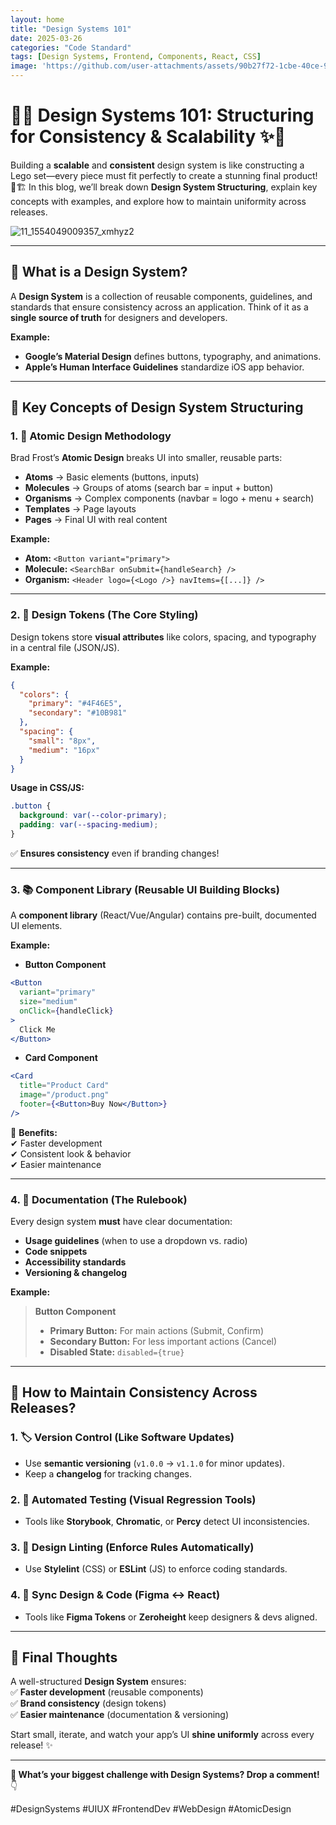 ```yaml
---
layout: home
title: "Design Systems 101"
date: 2025-03-26
categories: "Code Standard"
tags: [Design Systems, Frontend, Components, React, CSS]
image: 'https://github.com/user-attachments/assets/90b27f72-1cbe-40ce-9062-c9379241ea5b'
---
```


# 🎨✨ **Design Systems 101: Structuring for Consistency & Scalability** ✨📐  

Building a **scalable** and **consistent** design system is like constructing a Lego set—every piece must fit perfectly to create a stunning final product! 🧱🏗️ In this blog, we’ll break down **Design System Structuring**, explain key concepts with examples, and explore how to maintain uniformity across releases.  

![11_1554049009357_xmhyz2](https://github.com/user-attachments/assets/90b27f72-1cbe-40ce-9062-c9379241ea5b)

---

## **🔹 What is a Design System?**  
A **Design System** is a collection of reusable components, guidelines, and standards that ensure consistency across an application. Think of it as a **single source of truth** for designers and developers.  

**Example:**  
- **Google’s Material Design** defines buttons, typography, and animations.  
- **Apple’s Human Interface Guidelines** standardize iOS app behavior.  

---

## **🔹 Key Concepts of Design System Structuring**  

### **1. 🧩 Atomic Design Methodology**  
Brad Frost’s **Atomic Design** breaks UI into smaller, reusable parts:  

- **Atoms** → Basic elements (buttons, inputs)  
- **Molecules** → Groups of atoms (search bar = input + button)  
- **Organisms** → Complex components (navbar = logo + menu + search)  
- **Templates** → Page layouts  
- **Pages** → Final UI with real content  

**Example:**  
- **Atom:** `<Button variant="primary">`  
- **Molecule:** `<SearchBar onSubmit={handleSearch} />`  
- **Organism:** `<Header logo={<Logo />} navItems={[...]} />`  

---

### **2. 🎨 Design Tokens (The Core Styling)**  
Design tokens store **visual attributes** like colors, spacing, and typography in a central file (JSON/JS).  

**Example:**  
```json
{
  "colors": {
    "primary": "#4F46E5",
    "secondary": "#10B981"
  },
  "spacing": {
    "small": "8px",
    "medium": "16px"
  }
}
```
**Usage in CSS/JS:**  
```css
.button {
  background: var(--color-primary);
  padding: var(--spacing-medium);
}
```
✅ **Ensures consistency** even if branding changes!  

---

### **3. 📚 Component Library (Reusable UI Building Blocks)**  
A **component library** (React/Vue/Angular) contains pre-built, documented UI elements.  

**Example:**  
- **Button Component**  
```jsx
<Button 
  variant="primary" 
  size="medium" 
  onClick={handleClick}
>
  Click Me
</Button>
```
- **Card Component**  
```jsx
<Card 
  title="Product Card" 
  image="/product.png" 
  footer={<Button>Buy Now</Button>}
/>
```
📌 **Benefits:**  
✔ Faster development  
✔ Consistent look & behavior  
✔ Easier maintenance  

---

### **4. 📜 Documentation (The Rulebook)**  
Every design system **must** have clear documentation:  
- **Usage guidelines** (when to use a dropdown vs. radio)  
- **Code snippets**  
- **Accessibility standards**  
- **Versioning & changelog**  

**Example:**  
> **Button Component**  
> - **Primary Button:** For main actions (Submit, Confirm)  
> - **Secondary Button:** For less important actions (Cancel)  
> - **Disabled State:** `disabled={true}`  

---

## **🔄 How to Maintain Consistency Across Releases?**  

### **1. 🏷️ Version Control (Like Software Updates)**  
- Use **semantic versioning** (`v1.0.0` → `v1.1.0` for minor updates).  
- Keep a **changelog** for tracking changes.  

### **2. 🧪 Automated Testing (Visual Regression Tools)**  
- Tools like **Storybook**, **Chromatic**, or **Percy** detect UI inconsistencies.  

### **3. 🤖 Design Linting (Enforce Rules Automatically)**  
- Use **Stylelint** (CSS) or **ESLint** (JS) to enforce coding standards.  

### **4. 🔄 Sync Design & Code (Figma ↔ React)**  
- Tools like **Figma Tokens** or **Zeroheight** keep designers & devs aligned.  

---

## **🚀 Final Thoughts**  
A well-structured **Design System** ensures:  
✅ **Faster development** (reusable components)  
✅ **Brand consistency** (design tokens)  
✅ **Easier maintenance** (documentation & versioning)  

Start small, iterate, and watch your app’s UI **shine uniformly** across every release! ✨  

---

**💬 What’s your biggest challenge with Design Systems? Drop a comment!** 👇  

#DesignSystems #UIUX #FrontendDev #WebDesign #AtomicDesign
